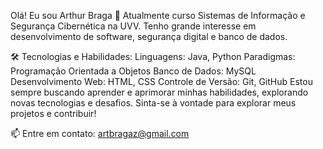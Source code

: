 Olá! Eu sou Arthur Braga 👋
Atualmente curso Sistemas de Informação e Segurança Cibernética na UVV. Tenho grande interesse em desenvolvimento de software, segurança digital e banco de dados.

🛠️ Tecnologias e Habilidades:
Linguagens: Java, Python
Paradigmas: Programação Orientada a Objetos
Banco de Dados: MySQL
Desenvolvimento Web: HTML, CSS
Controle de Versão: Git, GitHub
Estou sempre buscando aprender e aprimorar minhas habilidades, explorando novas tecnologias e desafios. Sinta-se à vontade para explorar meus projetos e contribuir!

📫 Entre em contato:
artbragaz@gmail.com
